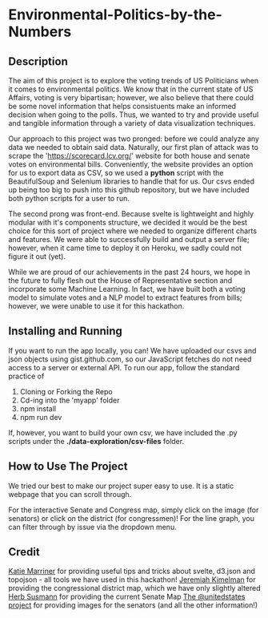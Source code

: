 # Environmental-Politics-by-the-Numbers

## Description

The aim of this project is to explore the voting trends of US Politicians when it comes to environmental politics. We know that in the current state of US Affairs, voting is very bipartisan; however, we also believe that there could be some novel information that helps consistuents make an informed decision when going to the polls. Thus, we wanted to try and provide useful and tangible information through a variety of data visualization techniques. 

Our approach to this project was two pronged: before we could analyze any data we needed to obtain said data. Naturally, our first plan of attack was to scrape the 'https://scorecard.lcv.org/' website for both house and senate votes on environmental bills. Conveniently, the website provides an option for us to export data as CSV, so we used a **python** script with the BeautifulSoup and Selenium libraries to handle that for us. Our csvs ended up being too big to push into this github repository, but we have included both python scripts for a user to run. 

The second prong was front-end. Because svelte is lightweight and highly modular with it's components structure, we decided it would be the best choice for this sort of project where we needed to organize different charts and features. We were able to successfully build and output a server file; however, when it came time to deploy it on Heroku, we sadly could not figure it out (yet). 

While we are proud of our achievements in the past 24 hours, we hope in the future to fully flesh out the House of Representative section and incorporate some Machine Learning. In fact, we have built both a voting model to simulate votes and a NLP model to extract features from bills; however, we were unable to use it for this hackathon. 

## Installing and Running

If you want to run the app locally, you can! We have uploaded our csvs and json objects using gist.github.com, so our JavaScript fetches do not need access to a server or external API. To run our app, follow the standard practice of 

1. Cloning or Forking the Repo
2. Cd-ing into the 'myapp' folder
3. npm install
4. npm run dev

If, however, you want to build your own csv, we have included the .py scripts under the **./data-exploration/csv-files** folder. 

## How to Use The Project

We tried our best to make our project super easy to use. It is a static webpage that you can scroll through. 

For the interactive Senate and Congress map, simply click on the image (for senators) or click on the district (for congressmen)! For the line graph, you can filter through by issue via the dropdown menu. 

## Credit 

[Katie Marriner](https://github.com/katiemarriner) for providing useful tips and tricks about svelte, d3.json and topojson - all tools we have used in this hackathon! 
[Jeremiah Kimelman](https://gist.github.com/jeremiak) for providing the congressional district map, which we have only slightly altered 
[Herb Susmann](https://github.com/herbps10) for providing the current Senate Map
[The @unitedstates project](https://theunitedstates.io/) for providing images for the senators (and all the other information!) 
